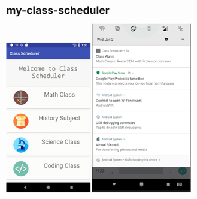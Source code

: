 # my-class-scheduler

<img src="assets/demo.gif" width="225" height="400" />
<img src="assets/demo-notification.PNG" height="450" height="800" />
